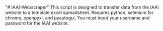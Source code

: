 "# IAAI-Webscraper" 
This script is designed to transfer data from the IAAI website to a template excel spreadsheet.
Requires python, selenium for chrome, openpyxl, and pyautogui.
You must input your username and password for the IAAI website. 
